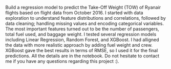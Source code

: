 Build a regression model to predict the Take-Off Weight (TOW) of Ryanair flights based on flight data from October 2016. I started with data exploration to understand feature distributions and correlations, followed by data cleaning; handling missing values and encoding categorical variables. The most important features turned out to be the number of passengers, total fuel used, and baggage weight. I tested several regression models including Linear Regression, Random Forest, and XGBoost. I had alligned the data with more realistic approach by adding fuel weight and crew. XGBoost gave the best results in terms of RMSE, so I used it for the final predictions. All the details are in the notebook. Do not hesitate to contact me if you have any questions regarding this project :).
